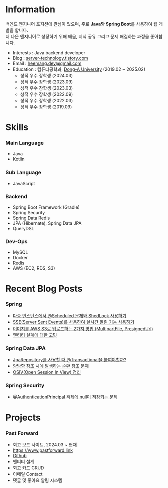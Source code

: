 # Information 
백엔드 엔지니어 포지션에 관심이 있으며, 주로 <b>Java와 Spring Boot</b>를 사용하여 웹 개발을 합니다. <br>
더 나은 엔지니어로 성장하기 위해 배움, 지식 공유 그리고 문제 해결하는 과정을 좋아합니다.


- Interests : Java backend developer
- Blog : [server-technology.tistory.com](https://server-technology.tistory.com/)
- Email : heemang.dev@gmail.com
- Education : 컴퓨터공학과, [Dong-A University](https://computer.donga.ac.kr/computer/CMS/Contents/Contents.do?mCode=MN063) (2019.02 ~ 2025.02)
  - 성적 우수 장학생 (2024.03)
  - 성적 우수 장학생 (2023.09)
  - 성적 우수 장학생 (2023.03)
  - 성적 우수 장학생 (2022.09)
  - 성적 우수 장학생 (2022.03)
  - 성적 우수 장학생 (2019.09)

# Skills
###  Main Language
- Java
- Kotlin

### Sub Language
- JavaScript

### Backend
- Spring Boot Framework (Gradle)
- Spring Security
- Spring Data Redis
- JPA (Hibernate), Spring Data JPA
- QueryDSL

### Dev-Ops
- MySQL
- Docker
- Redis
- AWS (EC2, RDS, S3)
  
# Recent Blog Posts
### Spring

- <a href="https://server-technology.tistory.com/452"> 다중 인스턴스에서 @Scheduled 문제와 ShedLock 사용하기</a>
- <a href="https://server-technology.tistory.com/329"> SSE(Server Sent Events)를 사용하여 실시간 알림 기능 사용하기</a>
- <a href="https://server-technology.tistory.com/327"> 이미지를 AWS S3로 업로드하는 2가지 방법 (MultipartFile, PresignedUrl)</a>
- <a href="https://server-technology.tistory.com/247"> 엔티티 설계에 대한 고민 </a>

### Spring Data JPA
- <a href="https://server-technology.tistory.com/324"> JpaRepository를 사용할 때 @Transactional을 붙여야할까?</a>
- <a href="https://server-technology.tistory.com/319"> 양방향 참조 시에 발생하는 순환 참조 문제 </a>
- <a href="https://server-technology.tistory.com/289"> OSIV(Open Session In View) 정리 </a>

### Spring Security
- <a href="https://server-technology.tistory.com/455"> @AuthenticationPrincipal 객체에 null이 저장되는 문제</a>


# Projects
### Past Forward 
- 회고 보드 사이트, 2024.03 ~ 현재
- https://www.pastforward.link
- [Github](https://github.com/donga-it-club/past-foward-backend)
- 엔티티 설계
- 회고 카드 CRUD
- 이메일 Contact
- 댓글 및 좋아요 알림 시스템
